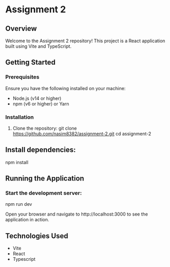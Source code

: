# Assignment 2

## Overview

Welcome to the Assignment 2 repository! This project is a React application built using Vite and TypeScript.

## Getting Started

### Prerequisites

Ensure you have the following installed on your machine:

- Node.js (v14 or higher)
- npm (v6 or higher) or Yarn

### Installation

1. Clone the repository:
   git clone https://github.com/nasim8382/assignment-2.git
   cd assignment-2

## Install dependencies:

npm install

## Running the Application

### Start the development server:

npm run dev

Open your browser and navigate to http://localhost:3000 to see the application in action.

## Technologies Used

- Vite
- React
- Typescript
